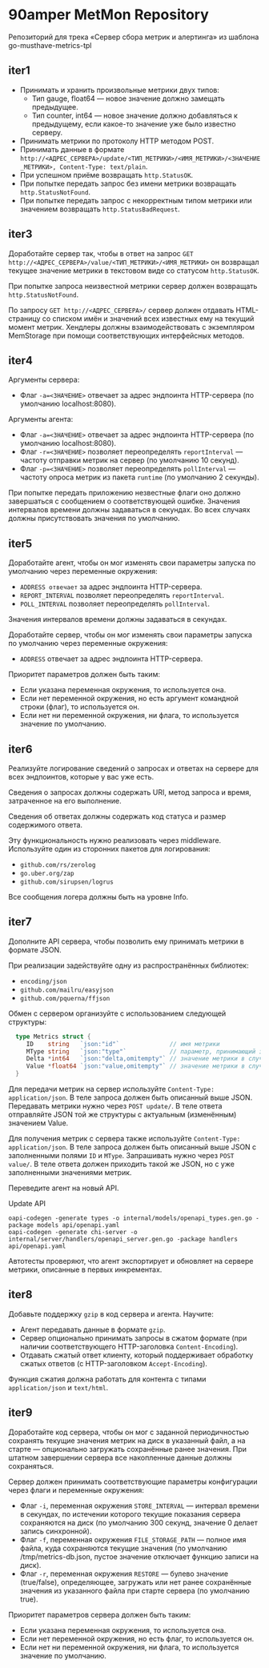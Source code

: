# 90amper MetMon Repository

Репозиторий для трека «Сервер сбора метрик и алертинга» из шаблона go-musthave-metrics-tpl



## iter1
* Принимать и хранить произвольные метрики двух типов:
    - Тип gauge, float64 — новое значение должно замещать предыдущее.
    - Тип counter, int64 — новое значение должно добавляться к предыдущему, если какое-то значение уже было известно серверу.
* Принимать метрики по протоколу HTTP методом POST.
* Принимать данные в формате `http://<АДРЕС_СЕРВЕРА>/update/<ТИП_МЕТРИКИ>/<ИМЯ_МЕТРИКИ>/<ЗНАЧЕНИЕ_МЕТРИКИ>, Content-Type: text/plain`.
* При успешном приёме возвращать `http.StatusOK`.
* При попытке передать запрос без имени метрики возвращать `http.StatusNotFound`.
* При попытке передать запрос с некорректным типом метрики или значением возвращать `http.StatusBadRequest`.

## iter3
Доработайте сервер так, чтобы в ответ на запрос `GET http://<АДРЕС_СЕРВЕРА>/value/<ТИП_МЕТРИКИ>/<ИМЯ_МЕТРИКИ>` он возвращал текущее значение метрики в текстовом виде со статусом `http.StatusOK`.

При попытке запроса неизвестной метрики сервер должен возвращать `http.StatusNotFound`.

По запросу `GET http://<АДРЕС_СЕРВЕРА>/` сервер должен отдавать HTML-страницу со списком имён и значений всех известных ему на текущий момент метрик.
Хендлеры должны взаимодействовать с экземпляром MemStorage при помощи соответствующих интерфейсных методов.

## iter4
Аргументы сервера:
- Флаг `-a=<ЗНАЧЕНИЕ>` отвечает за адрес эндпоинта HTTP-сервера (по умолчанию localhost:8080).

Аргументы агента:
- Флаг `-a=<ЗНАЧЕНИЕ>` отвечает за адрес эндпоинта HTTP-сервера (по умолчанию localhost:8080).
- Флаг `-r=<ЗНАЧЕНИЕ>` позволяет переопределять `reportInterval` — частоту отправки метрик на сервер (по умолчанию 10 секунд).
- Флаг `-p=<ЗНАЧЕНИЕ>` позволяет переопределять `pollInterval` — частоту опроса метрик из пакета `runtime` (по умолчанию 2 секунды).

При попытке передать приложению незвестные флаги оно должно завершаться с сообщением о соответствующей ошибке.
Значения интервалов времени должны задаваться в секундах.
Во всех случаях должны присутствовать значения по умолчанию.

## iter5
Доработайте агент, чтобы он мог изменять свои параметры запуска по умолчанию через переменные окружения:
- `ADDRESS отвечает` за адрес эндпоинта HTTP-сервера.
- `REPORT_INTERVAL` позволяет переопределять `reportInterval`.
- `POLL_INTERVAL` позволяет переопределять `pollInterval`.

Значения интервалов времени должны задаваться в секундах.

Доработайте сервер, чтобы он мог изменять свои параметры запуска по умолчанию через переменные окружения:
- `ADDRESS` отвечает за адрес эндпоинта HTTP-сервера.

Приоритет параметров должен быть таким:
- Если указана переменная окружения, то используется она.
- Если нет переменной окружения, но есть аргумент командной строки (флаг), то используется он.
- Если нет ни переменной окружения, ни флага, то используется значение по умолчанию.

## iter6
Реализуйте логирование сведений о запросах и ответах на сервере для всех эндпоинтов, которые у вас уже есть. 

Сведения о запросах должны содержать URI, метод запроса и время, затраченное на его выполнение.

Сведения об ответах должны содержать код статуса и размер содержимого ответа.

Эту функциональность нужно реализовать через middleware. Используйте один из сторонних пакетов для логирования:
- `github.com/rs/zerolog`
- `go.uber.org/zap`
- `github.com/sirupsen/logrus`

Все сообщения логера должны быть на уровне Info.

## iter7
Дополните API сервера, чтобы позволить ему принимать метрики в формате JSON.

При реализации задействуйте одну из распространённых библиотек:
- `encoding/json`
- `github.com/mailru/easyjson`
- `github.com/pquerna/ffjson`

Обмен с сервером организуйте с использованием следующей структуры:
``` go
  type Metrics struct {
     ID    string   `json:"id"`              // имя метрики
     MType string   `json:"type"`            // параметр, принимающий значение gauge или counter
     Delta *int64   `json:"delta,omitempty"` // значение метрики в случае передачи counter
     Value *float64 `json:"value,omitempty"` // значение метрики в случае передачи gauge
  } 
```
Для передачи метрик на сервер используйте `Content-Type: application/json`. В теле запроса должен быть описанный выше JSON. Передавать метрики нужно через `POST update/`. В теле ответа отправляйте JSON той же структуры с актуальным (изменённым) значением Value. 

Для получения метрик с сервера также используйте `Content-Type: application/json`. В теле запроса должен быть описанный выше JSON с заполненными полями `ID` и `MType`. Запрашивать нужно через `POST value/`. В теле ответа должен приходить такой же JSON, но с уже заполненными значениями метрик. 

Переведите агент на новый API.

Update API
```shell
oapi-codegen -generate types -o internal/models/openapi_types.gen.go -package models api/openapi.yaml
oapi-codegen -generate chi-server -o internal/server/handlers/openapi_server.gen.go -package handlers api/openapi.yaml
```

Автотесты проверяют, что агент экспортирует и обновляет на сервере метрики, описанные в первых инкрементах.

## iter8
Добавьте поддержку `gzip` в код сервера и агента. Научите:
- Агент передавать данные в формате `gzip`.
- Сервер опционально принимать запросы в сжатом формате (при наличии соответствующего HTTP-заголовка `Content-Encoding`).
- Отдавать сжатый ответ клиенту, который поддерживает обработку сжатых ответов (с HTTP-заголовком `Accept-Encoding`).

Функция сжатия должна работать для контента с типами `application/json` и `text/html`.

## iter9
Доработайте код сервера, чтобы он мог с заданной периодичностью сохранять текущие значения метрик на диск в указанный файл, а на старте — опционально загружать сохранённые ранее значения. При штатном завершении сервера все накопленные данные должны сохраняться.

Сервер должен принимать соответствующие параметры конфигурации через флаги и переменные окружения:
- Флаг `-i`, переменная окружения `STORE_INTERVAL` — интервал времени в секундах, по истечении которого текущие показания сервера сохраняются на диск (по умолчанию 300 секунд, значение 0 делает запись синхронной).
- Флаг `-f`, переменная окружения `FILE_STORAGE_PATH` — полное имя файла, куда сохраняются текущие значения (по умолчанию /tmp/metrics-db.json, пустое значение отключает функцию записи на диск).
- Флаг `-r`, переменная окружения `RESTORE` — булево значение (true/false), определяющее, загружать или нет ранее сохранённые значения из указанного файла при старте сервера (по умолчанию true).

Приоритет параметров сервера должен быть таким:
- Если указана переменная окружения, то используется она.
- Если нет переменной окружения, но есть флаг, то используется он.
- Если нет ни переменной окружения, ни флага, то используется значение по умолчанию.